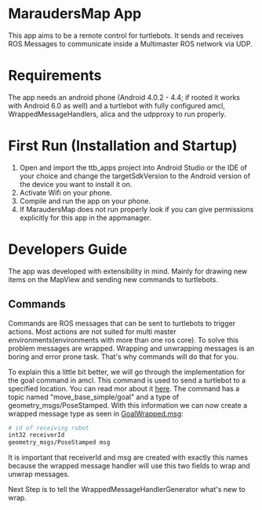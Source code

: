 # MaraudersMap App
This app aims to be a remote control for turtlebots. 
It sends and receives ROS Messages to communicate inside a Multimaster ROS network via UDP.


# Requirements
The app needs an android phone (Android 4.0.2 - 4.4; if rooted it works with Android 6.0 as well) and 
a turtlebot with fully configured amcl, WrappedMessageHandlers, alica and the udpproxy to run properly.


# First Run (Installation and Startup)
1. Open and import the ttb_apps project into Android Studio or the IDE of your choice 
   and change the targetSdkVersion to the Android version of the device you want to install it on.
2. Activate Wifi on your phone.
3. Compile and run the app on your phone.
4. If MaraudersMap does not run properly look if you can give permissions explicitly for this app in the appmanager.

# Developers Guide
The app was developed with extensibility in mind. 
Mainly for drawing new items on the MapView and sending new commands to turtlebots.

## Commands
Commands are ROS messages that can be sent to turtlebots to trigger actions. 
Most actions are not suited for multi master environments(environments with more than one ros core). To solve this problem messages are wrapped. Wrapping and unwrapping messages is an boring and error prone task. 
That's why commands will do that for you. 

To explain this a little bit better, we will go through the implementation for the goal command in amcl. This command is used to send a turtlebot to a specified location. You can read mor about it [here](http://wiki.ros.org/move_base#Subscribed_Topics).
The command has a topic named "move_base_simple/goal" and a type of geometry_msgs/PoseStamped. With this information we can now create a wrapped message type as seen in [GoalWrapped.msg](https://github.com/carpe-noctem-cassel/cnc-turtlebots/blob/master/ttb_msgs/msg/GoalWrapped.msg): 

```bash
# id of receiving robot
int32 receiverId
geometry_msgs/PoseStamped msg
```

It is important that receiverId and msg are created with exactly this names because the wrapped message handler will use this two fields to wrap and unwrap messages. 

Next Step is to tell the WrappedMessageHandlerGenerator what's new to wrap.
